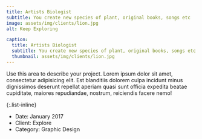 ```yaml
---
title: Artists Biologist
subtitle: You create new species of plant, original books, songs etc
image: assets/img/clients/lion.jpg
alt: Keep Exploring

caption:
  title: Artists Biologist
  subtitle: You create new species of plant, original books, songs etc
  thumbnail: assets/img/clients/lion.jpg
---
```


Use this area to describe your project. Lorem ipsum dolor sit amet, consectetur adipisicing elit. Est blanditiis dolorem culpa incidunt minus dignissimos deserunt repellat aperiam quasi sunt officia expedita beatae cupiditate, maiores repudiandae, nostrum, reiciendis facere nemo!

{:.list-inline}

- Date: January 2017
- Client: Explore
- Category: Graphic Design
